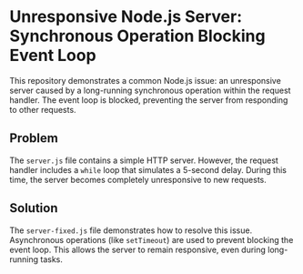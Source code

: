 # Unresponsive Node.js Server: Synchronous Operation Blocking Event Loop

This repository demonstrates a common Node.js issue: an unresponsive server caused by a long-running synchronous operation within the request handler.  The event loop is blocked, preventing the server from responding to other requests.

## Problem

The `server.js` file contains a simple HTTP server. However, the request handler includes a `while` loop that simulates a 5-second delay.  During this time, the server becomes completely unresponsive to new requests.

## Solution

The `server-fixed.js` file demonstrates how to resolve this issue.  Asynchronous operations (like `setTimeout`) are used to prevent blocking the event loop.  This allows the server to remain responsive, even during long-running tasks.